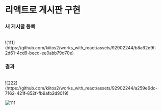 # 리액트로 게시판 구현

<h3>새 게시글 등록</h3> <br />
![111](https://github.com/kiitos2/works_with_react/assets/92902244/b8a62e9f-2d61-4cd9-becd-ee0abb79d70e) <br />

<h3>결과</h3> <br />
![222](https://github.com/kiitos2/works_with_react/assets/92902244/a259e6dc-7162-421f-852f-fb9afb2d9019) <br /> 



![111](https://github.com/kiitos2/works_with_react/assets/92902244/b8a62e9f-2d61-4cd9-becd-ee0abb79d70e)
